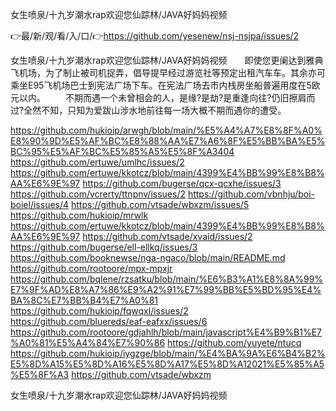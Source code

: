 女生喷泉/十九岁潮水rap欢迎您仙踪林/JAVA好妈妈视频

👉最/新/观/看/入/口/👉https://github.com/yesenew/nsj-nsjpa/issues/2

女生喷泉/十九岁潮水rap欢迎您仙踪林/JAVA好妈妈视频　　即使您更阑达到雅典飞机场，为了制止被司机捉弄，倡导提早经过游览社等预定出租汽车车。其余亦可乘坐E95飞机场巴士到宪法广场下车。在宪法广场去市内栈房坐船普遍用度在5欧元以内。
　　不期而遇一个未曾相会的人，是缘?是劫?是重逢向往?仍旧擦肩而过?全然不知，只知为爱跋山涉水地前往每一场大概不期而遇你的遭受。


https://github.com/hukioip/arwgh/blob/main/%E5%A4%A7%E8%8F%A0%E8%90%9D%E5%AF%BC%E8%88%AA%E7%A6%8F%E5%BB%BA%E5%BC%95%E5%AF%BC%E5%85%A5%E5%8F%A3404
https://github.com/ertuwe/umlhc/issues/2
https://github.com/ertuwe/kkotcz/blob/main/4399%E4%BB%99%E8%B8%AA%E6%9E%97
https://github.com/bugerse/qcx-qcxhe/issues/3
https://github.com/vcrerty/ttnpnv/issues/2
https://github.com/vbnhju/boi-boiel/issues/4
https://github.com/vtsade/wbxzm/issues/5
https://github.com/hukioip/mrwlk
https://github.com/ertuwe/kkotcz/blob/main/4399%E4%BB%99%E8%B8%AA%E6%9E%97
https://github.com/vtsade/xvaid/issues/2
https://github.com/bugerse/ell-ellkq/issues/3
https://github.com/booknewse/nga-ngaco/blob/main/README.md
https://github.com/rootoore/mpx-mpxjr
https://github.com/bqlene/rzsatku/blob/main/%E6%B3%A1%E8%8A%99%E7%9F%AD%E8%A7%86%E9%A2%91%E7%99%BB%E5%BD%95%E4%BA%8C%E7%BB%B4%E7%A0%81
https://github.com/hukioip/fqwqxl/issues/2
https://github.com/bluereds/eaf-eafxx/issues/6
https://github.com/rootoore/gdjahlh/blob/main/javascript%E4%B9%B1%E7%A0%81%E5%A4%84%E7%90%86
https://github.com/yuyete/ntucq
https://github.com/hukioip/iygzge/blob/main/%E4%BA%9A%E6%B4%B2%E5%8D%A15%E5%8D%A16%E5%8D%A17%E5%8D%A12021%E5%85%A5%E5%8F%A3
https://github.com/vtsade/wbxzm

女生喷泉/十九岁潮水rap欢迎您仙踪林/JAVA好妈妈视频
